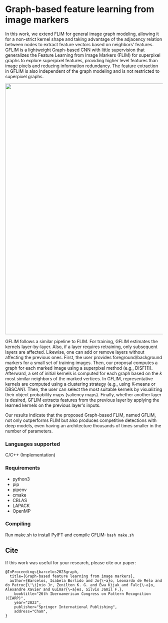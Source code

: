 # Graph-based feature learning from image markers

In this work, we extend FLIM for general image graph modeling, allowing it for a non-strict kernel shape and taking advantage of the adjacency relation between nodes to extract feature vectors based on neighbors’ features. GFLIM is a lightweight Graph-based CNN with little supervision that generalizes the Feature Learning from Image Markers (FLIM) for superpixel graphs to explore superpixel features, providing higher level features than image pixels and reducing information redundancy. The feature extraction in GFLIM is also independent of the graph modeling and is not restricted to superpixel graphs. 

<img src="https://github.com/IsabelaBB/GFLIM/blob/main/imagesReadme/GFLIM_diagram.pdf" width=800>

GFLIM follows a similar pipeline to FLIM. For training, GFLIM estimates the kernels layer-by-layer. Also, if a layer requires retraining, only subsequent layers are affected. Likewise, one can add or remove layers without affecting the previous ones. First, the user provides foreground/background markers for a small set of training images. Then, our proposal computes a graph for each marked image using a superpixel method (e.g., DISF[1]). Afterward, a set of initial kernels is computed for each graph based on the $k$ most similar neighbors of the marked vertices. In GFLIM, representative kernels are computed using a clustering strategy (e.g., using K-means or DBSCAN). Then, the user can select the most suitable kernels by visualizing their object probability maps (saliency maps). Finally, whether another layer is desired, GFLIM extracts features from the previous layer by applying the learned kernels on the previous layer's inputs. 

Our results indicate that the proposed Graph-based FLIM, named GFLIM, not only outperforms FLIM but also produces competitive detections with deep models, even having an architecture thousands of times smaller in the number of parameters.

### Languages supported

C/C++ (Implementation)

### Requirements

- python3
- pip
- pipenv
- cmake
- CBLAS
- LAPACK
- OpenMP

### Compiling

Run make.sh to install PyIFT and compile GFLIM: `bash make.sh`

## Cite
If this work was useful for your research, please cite our paper:

```
@InProceedings{barcelos2023graph,
  title={Graph-based feature learning from image markers},
  author={Barcelos, Isabela Borlido and Jo{\~a}o, Leonardo de Melo and do Patroc{\'\i}nio Jr, Zenilton K. G. and Ewa Kijak and Falc{\~a}o, Alexandre Xavier and Guimar{\~a}es, Silvio Jamil F.},
	booktitle="26th Iberoamerican Congress on Pattern Recognition (CIARP)",
	year="2023",
	publisher="Springer International Publishing",
	address="Cham",
}
```

